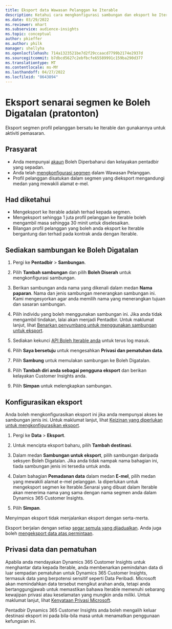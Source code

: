 ```yaml
---
title: Eksport data Wawasan Pelanggan ke Iterable
description: Ketahui cara mengkonfigurasi sambungan dan eksport ke Iterable.
ms.date: 03/29/2022
ms.reviewer: mhart
ms.subservice: audience-insights
ms.topic: conceptual
author: pkieffer
ms.author: philk
manager: shellyha
ms.openlocfilehash: 714a1323521be7d2f29ccaacd7799b2174e2937d
ms.sourcegitcommit: b7dbcd5627c2ebfbcfe65589991c159ba290d377
ms.translationtype: MT
ms.contentlocale: ms-MY
ms.lasthandoff: 04/27/2022
ms.locfileid: "8643894"
---
```

# <a name="export-segment-lists-to-iterable-preview"></a>Eksport senarai segmen ke Boleh Digatalan (pratonton)

Eksport segmen profil pelanggan bersatu ke Iterable dan gunakannya untuk aktiviti pemasaran.

## <a name="prerequisites"></a>Prasyarat

-   Anda mempunyai [akaun](https://iterable.com/) Boleh Diperbaharui dan kelayakan pentadbir yang sepadan.
-   Anda telah [mengkonfigurasi segmen](segments.md) dalam Wawasan Pelanggan.
-   Profil pelanggan disatukan dalam segmen yang dieksport mengandungi medan yang mewakili alamat e-mel.

## <a name="known-limitations"></a>Had diketahui

- Mengeksport ke Iterable adalah terhad kepada segmen.
- Mengeksport sehingga 1 juta profil pelanggan ke Iterable boleh mengambil masa sehingga 30 minit untuk diselesaikan. 
- Bilangan profil pelanggan yang boleh anda eksport ke Iterable bergantung dan terhad pada kontrak anda dengan Iterable.

## <a name="set-up-connection-to-iterable"></a>Sediakan sambungan ke Boleh Digatalan

1. Pergi ke **Pentadbir** > **Sambungan**.

1. Pilih **Tambah sambungan** dan pilih **Boleh Diserah** untuk mengkonfigurasi sambungan.

1. Berikan sambungan anda nama yang dikenali dalam medan **Nama paparan**. Nama dan jenis sambungan menerangkan sambungan ini. Kami mengesyorkan agar anda memilih nama yang menerangkan tujuan dan sasaran sambungan.

1. Pilih individu yang boleh menggunakan sambungan ini. Jika anda tidak mengambil tindakan, lalai akan menjadi Pentadbir. Untuk maklumat lanjut, lihat [Benarkan penyumbang untuk menggunakan sambungan untuk eksport](connections.md#allow-contributors-to-use-a-connection-for-exports).

1. Sediakan kekunci [API Boleh Iterable anda](https://support.iterable.com/hc/en-us/articles/360043464871) untuk terus log masuk. 

1. Pilih **Saya bersetuju** untuk mengesahkan **Privasi dan pematuhan data**.

1. Pilih **Sambung** untuk memulakan sambungan ke Boleh Digatalan.

1. Pilih **Tambah diri anda sebagai pengguna eksport** dan berikan kelayakan Customer Insights anda.

1. Pilih **Simpan** untuk melengkapkan sambungan.

## <a name="configure-an-export"></a>Konfigurasikan eksport

Anda boleh mengkonfigurasikan eksport ini jika anda mempunyai akses ke sambungan jenis ini. Untuk maklumat lanjut, lihat [Keizinan yang diperlukan untuk mengkonfigurasikan eksport](export-destinations.md#set-up-a-new-export).

1. Pergi ke **Data** > **Eksport**.

1. Untuk mencipta eksport baharu, pilih **Tambah destinasi**.

1. Dalam medan **Sambungan untuk eksport**, pilih sambungan daripada seksyen Boleh Digatalan. Jika anda tidak nampak nama bahagian ini, tiada sambungan jenis ini tersedia untuk anda.

3. Dalam bahagian **Pemadanan data** dalam medan **E-mel**, pilih medan yang mewakili alamat e-mel pelanggan. Ia diperlukan untuk mengeksport segmen ke Iterable.Senarai yang dibuat dalam Iterable akan menerima nama yang sama dengan nama segmen anda dalam Dynamics 365 Customer Insights.

1. Pilih **Simpan**.

Menyimpan eksport tidak menjalankan eksport dengan serta-merta.

Eksport berjalan dengan setiap [segar semula yang dijadualkan](system.md#schedule-tab). Anda juga boleh [mengeksport data atas permintaan](export-destinations.md#run-exports-on-demand). 


## <a name="data-privacy-and-compliance"></a>Privasi data dan pematuhan

Apabila anda mendayakan Dynamics 365 Customer Insights untuk menghantar data kepada Iterable, anda membenarkan pemindahan data di luar sempadan pematuhan untuk Dynamics 365 Customer Insights, termasuk data yang berpotensi sensitif seperti Data Peribadi. Microsoft akan memindahkan data tersebut mengikut arahan anda, tetapi anda bertanggungjawab untuk memastikan bahawa Iterable memenuhi sebarang kewajipan privasi atau keselamatan yang mungkin anda miliki. Untuk maklumat lanjut, lihat [Kenyataan Privasi Microsoft](https://go.microsoft.com/fwlink/?linkid=396732).

Pentadbir Dynamics 365 Customer Insights anda boleh mengalih keluar destinasi eksport ini pada bila-bila masa untuk menamatkan penggunaan kefungsian ini.
